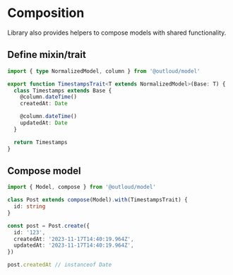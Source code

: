 # Composition

Library also provides helpers to compose models with shared functionality.

## Define mixin/trait
```ts
import { type NormalizedModel, column } from '@outloud/model'

export function TimestampsTrait<T extends NormalizedModel>(Base: T) {
  class Timestamps extends Base {
    @column.dateTime()
    createdAt: Date

    @column.dateTime()
    updatedAt: Date
  }

  return Timestamps
}
```

## Compose model

```ts
import { Model, compose } from '@outloud/model'

class Post extends compose(Model).with(TimestampsTrait) {
  id: string
}

const post = Post.create({
  id: '123',
  createdAt: '2023-11-17T14:40:19.964Z',
  updatedAt: '2023-11-17T14:40:19.964Z',
})

post.createdAt // instanceof Date
```
